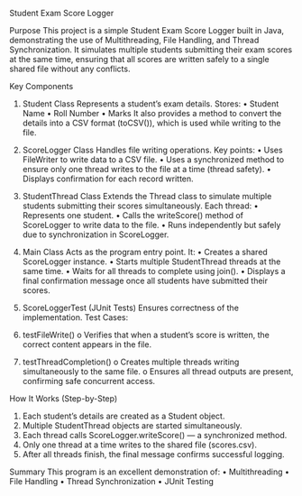 Student Exam Score Logger

Purpose
This project is a simple Student Exam Score Logger built in Java, demonstrating the use of
Multithreading, File Handling, and Thread Synchronization.
It simulates multiple students submitting their exam scores at the same time,
ensuring that all scores are written safely to a single shared file without any conflicts.

Key Components

1. Student Class
Represents a student’s exam details.
Stores:
•	Student Name
•	Roll Number
•	Marks
It also provides a method to convert the details into a CSV format (toCSV()),
which is used while writing to the file.

2. ScoreLogger Class
Handles file writing operations.
Key points:
•	Uses FileWriter to write data to a CSV file.
•	Uses a synchronized method to ensure only one thread writes to the file at a time (thread safety).
•	Displays confirmation for each record written.

3. StudentThread Class
Extends the Thread class to simulate multiple students submitting their scores simultaneously.
Each thread:
•	Represents one student.
•	Calls the writeScore() method of ScoreLogger to write data to the file.
•	Runs independently but safely due to synchronization in ScoreLogger.

4. Main Class
Acts as the program entry point.
It:
•	Creates a shared ScoreLogger instance.
•	Starts multiple StudentThread threads at the same time.
•	Waits for all threads to complete using join().
•	Displays a final confirmation message once all students have submitted their scores.

5. ScoreLoggerTest (JUnit Tests)
Ensures correctness of the implementation.
Test Cases:
1.	testFileWrite()
o	Verifies that when a student’s score is written,
the correct content appears in the file.
2.	testThreadCompletion()
o	Creates multiple threads writing simultaneously to the same file.
o	Ensures all thread outputs are present, confirming safe concurrent access.

How It Works (Step-by-Step)
1.	Each student’s details are created as a Student object.
2.	Multiple StudentThread objects are started simultaneously.
3.	Each thread calls ScoreLogger.writeScore() — a synchronized method.
4.	Only one thread at a time writes to the shared file (scores.csv).
5.	After all threads finish, the final message confirms successful logging.

Summary
This program is an excellent demonstration of:
•	Multithreading
•	File Handling
•	Thread Synchronization
•	JUnit Testing

